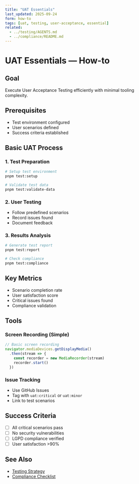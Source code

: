 ```yaml
---
title: "UAT Essentials"
last_updated: 2025-09-24
form: how-to
tags: [uat, testing, user-acceptance, essential]
related:
  - ../testing/AGENTS.md
  - ../compliance/README.md
---
```


# UAT Essentials — How-to

## Goal

Execute User Acceptance Testing efficiently with minimal tooling complexity.

## Prerequisites

- Test environment configured
- User scenarios defined
- Success criteria established

## Basic UAT Process

### 1. Test Preparation

```bash
# Setup test environment
pnpm test:setup

# Validate test data
pnpm test:validate-data
```

### 2. User Testing

- Follow predefined scenarios
- Record issues found
- Document feedback

### 3. Results Analysis

```bash
# Generate test report
pnpm test:report

# Check compliance
pnpm test:compliance
```

## Key Metrics

- Scenario completion rate
- User satisfaction score
- Critical issues found
- Compliance validation

## Tools

### Screen Recording (Simple)

```javascript
// Basic screen recording
navigator.mediaDevices.getDisplayMedia()
  .then(stream => {
    const recorder = new MediaRecorder(stream)
    recorder.start()
  })
```

### Issue Tracking

- Use GitHub Issues
- Tag with `uat:critical` or `uat:minor`
- Link to test scenarios

## Success Criteria

- [ ] All critical scenarios pass
- [ ] No security vulnerabilities
- [ ] LGPD compliance verified
- [ ] User satisfaction >90%

## See Also

- [Testing Strategy](../testing/AGENTS.md)
- [Compliance Checklist](../compliance/README.md)
